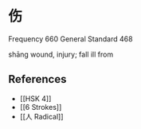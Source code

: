 # 伤
Frequency 660
General Standard 468

shāng
wound, injury; fall ill from

## References
- [[HSK 4]]
- [[6 Strokes]]
- [[人 Radical]]